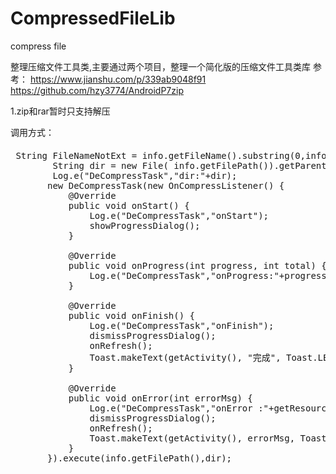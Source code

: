 # CompressedFileLib
compress file


整理压缩文件工具类,主要通过两个项目，整理一个简化版的压缩文件工具类库
 参考：
 https://www.jianshu.com/p/339ab9048f91
 https://github.com/hzy3774/AndroidP7zip
 
 1.zip和rar暂时只支持解压
 
 调用方式：
 ####
 <pre>
 String FileNameNotExt = info.getFileName().substring(0,info.getFileName().lastIndexOf("."));
        String dir = new File( info.getFilePath()).getParent()+"/"+FileNameNotExt;
        Log.e("DeCompressTask","dir:"+dir);
       new DeCompressTask(new OnCompressListener() {
           @Override
           public void onStart() {
               Log.e("DeCompressTask","onStart");
               showProgressDialog();
           }

           @Override
           public void onProgress(int progress, int total) {
               Log.e("DeCompressTask","onProgress:"+progress+"/"+total);
           }

           @Override
           public void onFinish() {
               Log.e("DeCompressTask","onFinish");
               dismissProgressDialog();
               onRefresh();
               Toast.makeText(getActivity(), "完成", Toast.LENGTH_SHORT).show();
           }

           @Override
           public void onError(int errorMsg) {
               Log.e("DeCompressTask","onError :"+getResources().getString(errorMsg));
               dismissProgressDialog();
               onRefresh();
               Toast.makeText(getActivity(), errorMsg, Toast.LENGTH_SHORT).show();
           }
       }).execute(info.getFilePath(),dir);
</pre>
